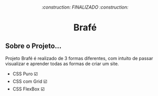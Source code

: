 <h6 align="center"> 
 :construction: FINALIZADO  :construction:
</h6>

<h1 align="center">Brafé</h1>


<h2>Sobre o Projeto...</h2>
Projeto Brafé é realizado de 3 formas diferentes, com intuito de passar
visualizar e aprender todas as formas de criar um site.

-  CSS Puro :ballot_box_with_check:
-  CSS com Grid :ballot_box_with_check:
-  CSS FlexBox :ballot_box_with_check:
